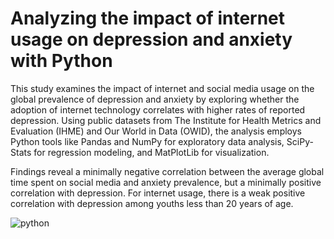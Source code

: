 # Analyzing the impact of internet usage on depression and anxiety with Python

This study examines the impact of internet and social media usage on the global prevalence of depression and anxiety by exploring whether the adoption of internet technology correlates with higher rates of reported depression. Using public datasets from The Institute for Health Metrics and Evaluation (IHME) and Our World in Data (OWID), the analysis employs Python tools like Pandas and NumPy for exploratory data analysis, SciPy-Stats for regression modeling, and MatPlotLib for visualization. 

Findings reveal a minimally negative correlation between the average global time spent on social media and anxiety prevalence, but a minimally positive correlation with depression. For internet usage, there is a weak positive correlation with depression among youths less than 20 years of age. 

![python](https://www.svgrepo.com/show/376344/python.svg)

